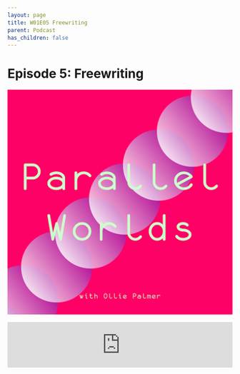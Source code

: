 ```yaml
---
layout: page
title: W01E05 Freewriting
parent: Podcast
has_children: false
---
```



# Episode 5: Freewriting

[![](/assets/parallel-worlds-cover.png)](https://anchor.fm/olliepalmer)
<iframe src="https://anchor.fm/olliepalmer/embed/episodes/Week-1-Episode-5-Freewriting-ebuc46" height="102px" width="100%" frameborder="0" scrolling="no"></iframe>
